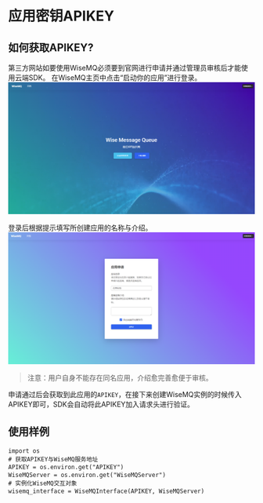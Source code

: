 应用密钥APIKEY
=============
## 如何获取APIKEY?
第三方网站如要使用WiseMQ必须要到官网进行申请并通过管理员审核后才能使用云端SDK。
在WiseMQ主页中点击“启动你的应用”进行登录。
![WiseMQ主页](./wisemq_index.png)

登录后根据提示填写所创建应用的名称与介绍。
![WiseMQ主页](./wisemq_application.png)
> 注意：用户自身不能存在同名应用，介绍愈完善愈便于审核。

申请通过后会获取到此应用的`APIKEY`，在接下来创建WiseMQ实例的时候传入APIKEY即可，SDK会自动将此APIKEY加入请求头进行验证。

## 使用样例
```
import os
# 获取APIKEY与WiseMQ服务地址
APIKEY = os.environ.get("APIKEY")
WiseMQServer = os.environ.get("WiseMQServer")
# 实例化WiseMQ交互对象
wisemq_interface = WiseMQInterface(APIKEY, WiseMQServer)
```
